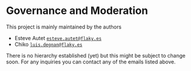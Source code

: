 # Governance and Moderation

This project is mainly maintained by the authors

- Esteve Autet [`esteve.autet@flaky.es`]
- Chiko [`luis.degnan@flaky.es`]

There is no hierarchy established (yet) but this might be subject to
change soon. For any inquiries you can contact any of the emails listed above.

[`esteve.autet@flaky.es`]: mailto:esteve.autet@flaky.es
[`luis.degnan@flaky.es`]: mailto:luis.degnan@flaky.es
